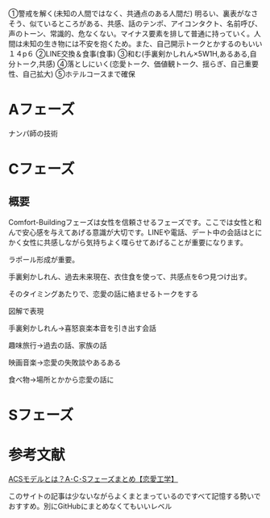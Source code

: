 ①警戒を解く(未知の人間ではなく、共通点のある人間だ)
明るい、裏表がなさそう、似ているところがある、共感、話のテンポ、アイコンタクト、名前呼び、声のトーン、常識的、危なくない。マイナス要素を排して普通に持っていく。人間は未知の生き物には不安を抱くため。また、自己開示トークとかするのもいい１４p６
②LINE交換＆食事(食事)
③和む(手裏剣かしれん×5W1H,あるある,自分トーク,共感)
④落としにいく(恋愛トーク、価値観トーク、揺らぎ、自己重要性、自己拡大)
⑤ホテルコースまで確保





# Aフェーズ
ナンパ師の技術


# Cフェーズ
## 概要
Comfort-Buildingフェーズは女性を信頼させるフェーズです。ここでは女性と和んで安心感を与えてあげる意識が大切です。LINEや電話、デート中の会話はとにかく女性に共感しながら気持ちよく喋らせてあげることが重要になります。

ラポール形成が重要。

手裏剣かしれん、過去未来現在、衣住食を使って、共感点を6つ見つけ出す。

そのタイミングあたりで、恋愛の話に絡ませるトークをする

図解で表現

手裏剣かしれん→喜怒哀楽本音を引き出す会話

趣味旅行→過去の話、家族の話

映画音楽→恋愛の失敗談やあるある

食べ物→場所とかから恋愛の話に

# Sフェーズ


# 参考文献
[ACSモデルとは？A･C･Sフェーズまとめ【恋愛工学】](https://matching-meet.com/acsmodel)

このサイトの記事は少ないながらよくまとまっているのですべて記憶する勢いでおすすめ。別にGitHubにまとめなくてもいいレベル

